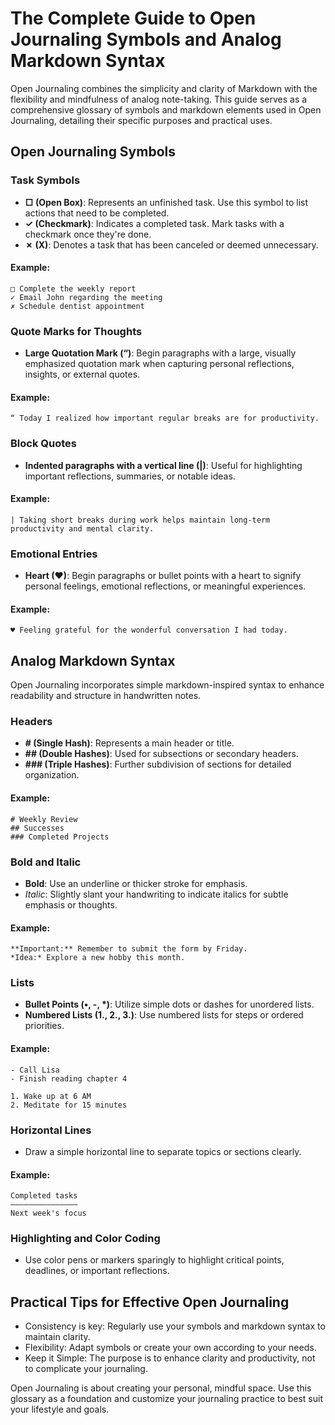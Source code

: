 # The Complete Guide to Open Journaling Symbols and Analog Markdown Syntax

Open Journaling combines the simplicity and clarity of Markdown with the flexibility and mindfulness of analog note-taking. This guide serves as a comprehensive glossary of symbols and markdown elements used in Open Journaling, detailing their specific purposes and practical uses.

## Open Journaling Symbols

### Task Symbols
- **□ (Open Box)**: Represents an unfinished task. Use this symbol to list actions that need to be completed.
- **✓ (Checkmark)**: Indicates a completed task. Mark tasks with a checkmark once they're done.
- **✗ (X)**: Denotes a task that has been canceled or deemed unnecessary.

#### Example:
```
□ Complete the weekly report
✓ Email John regarding the meeting
✗ Schedule dentist appointment
```

### Quote Marks for Thoughts
- **Large Quotation Mark (“)**: Begin paragraphs with a large, visually emphasized quotation mark when capturing personal reflections, insights, or external quotes.

#### Example:
```
“ Today I realized how important regular breaks are for productivity.
```

### Block Quotes
- **Indented paragraphs with a vertical line (|)**: Useful for highlighting important reflections, summaries, or notable ideas.

#### Example:
```
| Taking short breaks during work helps maintain long-term productivity and mental clarity.
```

### Emotional Entries
- **Heart (♥)**: Begin paragraphs or bullet points with a heart to signify personal feelings, emotional reflections, or meaningful experiences.

#### Example:
```
♥ Feeling grateful for the wonderful conversation I had today.
```

## Analog Markdown Syntax

Open Journaling incorporates simple markdown-inspired syntax to enhance readability and structure in handwritten notes.

### Headers
- **# (Single Hash)**: Represents a main header or title.
- **## (Double Hashes)**: Used for subsections or secondary headers.
- **### (Triple Hashes)**: Further subdivision of sections for detailed organization.

#### Example:
```
# Weekly Review
## Successes
### Completed Projects
```

### Bold and Italic
- **Bold**: Use an underline or thicker stroke for emphasis.
- *Italic*: Slightly slant your handwriting to indicate italics for subtle emphasis or thoughts.

#### Example:
```
**Important:** Remember to submit the form by Friday.
*Idea:* Explore a new hobby this month.
```

### Lists
- **Bullet Points (•, -, *)**: Utilize simple dots or dashes for unordered lists.
- **Numbered Lists (1., 2., 3.)**: Use numbered lists for steps or ordered priorities.

#### Example:
```
- Call Lisa
- Finish reading chapter 4

1. Wake up at 6 AM
2. Meditate for 15 minutes
```

### Horizontal Lines
- Draw a simple horizontal line to separate topics or sections clearly.

#### Example:
```
Completed tasks
–––––––––––––––
Next week's focus
```

### Highlighting and Color Coding
- Use color pens or markers sparingly to highlight critical points, deadlines, or important reflections.

## Practical Tips for Effective Open Journaling
- Consistency is key: Regularly use your symbols and markdown syntax to maintain clarity.
- Flexibility: Adapt symbols or create your own according to your needs.
- Keep it Simple: The purpose is to enhance clarity and productivity, not to complicate your journaling.

Open Journaling is about creating your personal, mindful space. Use this glossary as a foundation and customize your journaling practice to best suit your lifestyle and goals.


